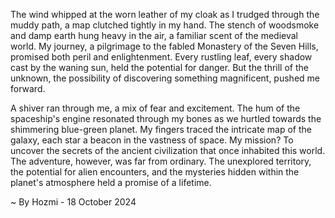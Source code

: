 
The wind whipped at the worn leather of my cloak as I trudged through the muddy path, a map clutched tightly in my hand.  The stench of woodsmoke and damp earth hung heavy in the air, a familiar scent of the medieval world.  My journey, a pilgrimage to the fabled Monastery of the Seven Hills, promised both peril and enlightenment. Every rustling leaf, every shadow cast by the waning sun, held the potential for danger. But the thrill of the unknown, the possibility of discovering something magnificent, pushed me forward. 

A shiver ran through me, a mix of fear and excitement. The hum of the spaceship's engine resonated through my bones as we hurtled towards the shimmering blue-green planet.  My fingers traced the intricate map of the galaxy, each star a beacon in the vastness of space. My mission? To uncover the secrets of the ancient civilization that once inhabited this world. The adventure, however, was far from ordinary. The unexplored territory, the potential for alien encounters, and the mysteries hidden within the planet's atmosphere held a promise of a lifetime.

~ By Hozmi - 18 October 2024
